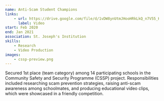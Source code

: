 ```yaml
---
name: Anti-Scam Student Champions
links: 
    - url: https://drive.google.com/file/d/1vDW8ynUtmJHooHRkLkQ_n7V55_HvCfrJ/view
      label: Video
start: Feb 2020
end: Jan 2021
association: St. Joseph's Institution
skills:
    - Research
    - Video Production
images:
    - cssp-preview.png
---
```


Secured 1st place (team category) among 14 participating schools in the Community Safety and Security Programme (CSSP)
project. Responsibilities included researching scam prevention strategies, raising anti-scam awareness among schoolmates,
and producing educational video clips, which were showcased in a friendly competition.
